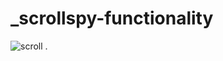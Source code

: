 # _scrollspy-functionality
![scroll](https://user-images.githubusercontent.com/48913682/95672044-5cce7900-0b95-11eb-828c-d8bb0f8c4e93.PNG)
.
